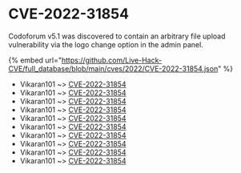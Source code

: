 # CVE-2022-31854

Codoforum v5.1 was discovered to contain an arbitrary file upload vulnerability via the logo change option in the admin panel.

{% embed url="https://github.com/Live-Hack-CVE/full_database/blob/main/cves/2022/CVE-2022-31854.json" %}


* Vikaran101 ~> [CVE-2022-31854](https://www.alice-snow.ru/2022/database/cve-2022-31854/cve-2022-31854-vikaran101)
* Vikaran101 ~> [CVE-2022-31854](https://www.alice-snow.ru/2022/database/cve-2022-31854/cve-2022-31854-vikaran101)
* Vikaran101 ~> [CVE-2022-31854](https://www.alice-snow.ru/2022/database/cve-2022-31854/cve-2022-31854-vikaran101)
* Vikaran101 ~> [CVE-2022-31854](https://www.alice-snow.ru/2022/database/cve-2022-31854/cve-2022-31854-vikaran101)
* Vikaran101 ~> [CVE-2022-31854](https://www.alice-snow.ru/2022/database/cve-2022-31854/cve-2022-31854-vikaran101)
* Vikaran101 ~> [CVE-2022-31854](https://www.alice-snow.ru/2022/database/cve-2022-31854/cve-2022-31854-vikaran101)
* Vikaran101 ~> [CVE-2022-31854](https://www.alice-snow.ru/2022/database/cve-2022-31854/cve-2022-31854-vikaran101)
* Vikaran101 ~> [CVE-2022-31854](https://www.alice-snow.ru/2022/database/cve-2022-31854/cve-2022-31854-vikaran101)
* Vikaran101 ~> [CVE-2022-31854](https://www.alice-snow.ru/2022/database/cve-2022-31854/cve-2022-31854-vikaran101)
* Vikaran101 ~> [CVE-2022-31854](https://www.alice-snow.ru/2022/database/cve-2022-31854/cve-2022-31854-vikaran101)